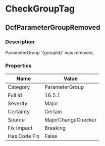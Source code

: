 ﻿---  
uid: MajorChangeChecker_16_5_1  
---

# CheckGroupTag

## DcfParameterGroupRemoved

### Description

ParameterGroup '{groupId}' was removed.

### Properties

| Name         | Value              |
| ------------ | ------------------ |
| Category     | ParameterGroup     |
| Full Id      | 16.5.1             |
| Severity     | Major              |
| Certainty    | Certain            |
| Source       | MajorChangeChecker |
| Fix Impact   | Breaking           |
| Has Code Fix | False              |

